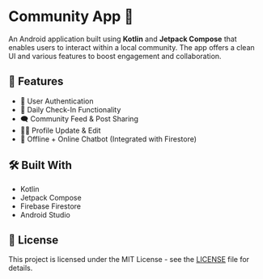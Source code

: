 # Community App 🚀

An Android application built using **Kotlin** and **Jetpack Compose** that enables users to interact within a local community. The app offers a clean UI and various features to boost engagement and collaboration.

## 🧩 Features

- 🔐 User Authentication
- 📆 Daily Check-In Functionality
- 🗨️ Community Feed & Post Sharing
- 🧑‍💻 Profile Update & Edit
- 🧠 Offline + Online Chatbot (Integrated with Firestore)
  
## 🛠️ Built With
- Kotlin
- Jetpack Compose
- Firebase Firestore
- Android Studio

## 📜 License
This project is licensed under the MIT License - see the [LICENSE](LICENSE) file for details.
